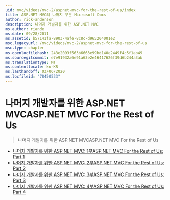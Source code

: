 ```yaml
---
uid: mvc/videos/mvc-2/aspnet-mvc-for-the-rest-of-us/index
title: ASP.NET MVC의 나머지 부분 Microsoft Docs
author: rick-anderson
description: 나머지 개발자를 위한 ASP.NET MVC
ms.author: riande
ms.date: 09/28/2011
ms.assetid: b57141fa-8903-4afe-8c8c-d965204001e2
msc.legacyurl: /mvc/videos/mvc-2/aspnet-mvc-for-the-rest-of-us
msc.type: chapter
ms.openlocfilehash: 243e2093f563b6663e99bd140e2449f4c5f1ab49
ms.sourcegitcommit: e7e91932a6e91a63e2e46417626f39d6b244a3ab
ms.translationtype: MT
ms.contentlocale: ko-KR
ms.lasthandoff: 03/06/2020
ms.locfileid: "78450533"
---
```

# <a name="aspnet-mvc-for-the-rest-of-us"></a><span data-ttu-id="97ed4-103">나머지 개발자를 위한 ASP.NET MVC</span><span class="sxs-lookup"><span data-stu-id="97ed4-103">ASP.NET MVC For the Rest of Us</span></span>

> <span data-ttu-id="97ed4-104">나머지 개발자를 위한 ASP.NET MVC</span><span class="sxs-lookup"><span data-stu-id="97ed4-104">ASP.NET MVC For the Rest of Us</span></span>

- [<span data-ttu-id="97ed4-105">나머지 개발자를 위한 ASP.NET MVC: 1부</span><span class="sxs-lookup"><span data-stu-id="97ed4-105">ASP.NET MVC For the Rest of Us: Part 1</span></span>](aspnet-mvc-for-the-rest-of-us-part-1.md)
- [<span data-ttu-id="97ed4-106">나머지 개발자를 위한 ASP.NET MVC: 2부</span><span class="sxs-lookup"><span data-stu-id="97ed4-106">ASP.NET MVC For the Rest of Us: Part 2</span></span>](aspnet-mvc-for-the-rest-of-us-part-2.md)
- [<span data-ttu-id="97ed4-107">나머지 개발자를 위한 ASP.NET MVC: 3부</span><span class="sxs-lookup"><span data-stu-id="97ed4-107">ASP.NET MVC For the Rest of Us: Part 3</span></span>](aspnet-mvc-for-the-rest-of-us-part-3.md)
- [<span data-ttu-id="97ed4-108">나머지 개발자를 위한 ASP.NET MVC: 4부</span><span class="sxs-lookup"><span data-stu-id="97ed4-108">ASP.NET MVC For the Rest of Us: Part 4</span></span>](aspnet-mvc-for-the-rest-of-us-part-4.md)
